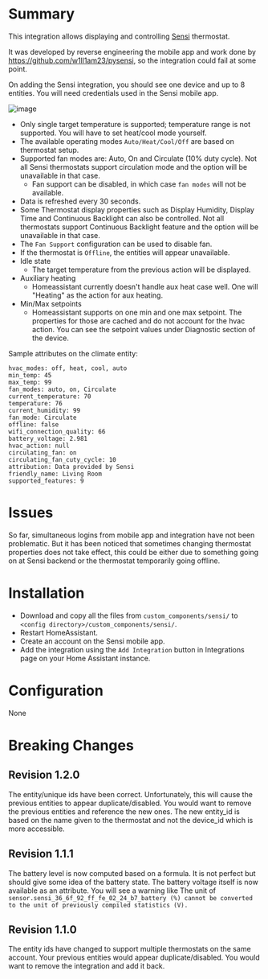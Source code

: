 # Summary

This integration allows displaying and controlling [Sensi](https://sensi.emerson.com/en-us) thermostat.

It was developed by reverse engineering the mobile app and work done by https://github.com/w1ll1am23/pysensi, so the integration could fail at some point.

On adding the Sensi integration, you should see one device and up to 8 entities. You will need credentials used in the Sensi mobile app.

![image](https://github.com/iprak/sensi/assets/6459774/222a21ac-8d5f-4530-b3d6-ec87ae668b6d)


- Only single target temperature is supported; temperature range is not supported. You will have to set heat/cool mode yourself.
- The available operating modes `Auto/Heat/Cool/Off` are based on thermostat setup.
- Supported fan modes are: Auto, On and Circulate (10% duty cycle). Not all Sensi thermostats support circulation mode and the option will be unavailable in that case.
  - Fan support can be disabled, in which case `fan modes` will not be available.
- Data is refreshed every 30 seconds.
- Some Thermostat display properties such as Display Humidity, Display Time and Continuous Backlight can also be controlled. Not all thermostats support Continuous Backlight feature and the option will be unavailable in that case.
- The `Fan Support` configuration can be used to disable fan.
- If the thermostat is `Offline`, the entities will appear unavailable.
- Idle state
  - The target temperature from the previous action will be displayed.
- Auxiliary heating
  - Homeassistant currently doesn't handle aux heat case well. One will "Heating" as the action for aux heating.
- Min/Max setpoints
  - Homeassistant supports on one min and one max setpoint. The properties for those are cached and do not account for the hvac action. You can see the setpoint values under Diagnostic section of the device.

Sample attributes on the climate entity:

```
hvac_modes: off, heat, cool, auto
min_temp: 45
max_temp: 99
fan_modes: auto, on, Circulate
current_temperature: 70
temperature: 76
current_humidity: 99
fan_mode: Circulate
offline: false
wifi_connection_quality: 66
battery_voltage: 2.981
hvac_action: null
circulating_fan: on
circulating_fan_cuty_cycle: 10
attribution: Data provided by Sensi
friendly_name: Living Room
supported_features: 9
```

# Issues

So far, simultaneous logins from mobile app and integration have not been problematic. But it has been noticed that sometimes changing thermostat properties does not take effect, this could be either due to something going on at Sensi backend or the thermostat temporarily going offline.

# Installation

- Download and copy all the files from `custom_components/sensi/` to `<config directory>/custom_components/sensi/`.
- Restart HomeAssistant.
- Create an account on the Sensi mobile app.
- Add the integration using the `Add Integration` button in Integrations page on your Home Assistant instance.

# Configuration

None

# Breaking Changes

## Revision 1.2.0

The entity/unique ids have been correct. Unfortunately, this will cause the previous entities to appear duplicate/disabled. You would want to remove the previous entities and reference the new ones. The new entity_id is based on the name given to the thermostat and not the device_id which is more accessible.

## Revision 1.1.1

The battery level is now computed based on a formula. It is not perfect but should give some idea of the battery state. The battery voltage itself is now available as an attribute. You will see a warning like The unit of `sensor.sensi_36_6f_92_ff_fe_02_24_b7_battery (%) cannot be converted to the unit of previously compiled statistics (V).`

## Revision 1.1.0

The entity ids have changed to support multiple thermostats on the same account. Your previous entities would appear duplicate/disabled. You would want to remove the integration and add it back.
